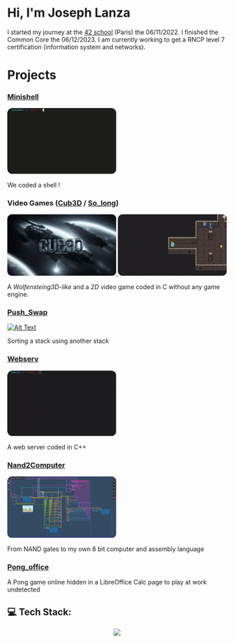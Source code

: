 # Hi, I'm Joseph Lanza
I started my journey at the [42 school](https://github.com/42Paris) (Paris) the 06/11/2022. I finished the Common Core the 06/12/2023. I am currently working to get a RNCP level 7 certification (information system and networks).

<!-- ## My 42 Cursus Progress 
[![jlanza's 42 stats](https://badge.mediaplus.ma/darkblue/jlanza?1337Badge=off&UM6P=off)](https://github.com/oakoudad/badge42) -->

# Projects

### [Minishell](https://github.com/lanzaj/minishell)
<a href="https://github.com/lanzaj/minishell">
  <img src="./minishell.webp" alt="Alt Text" style="width:250px;">
</a>

We coded a shell !

### Video Games ([Cub3D](https://github.com/lanzaj/cub3d) / [So_long](https://github.com/lanzaj/so_long))
<a href="https://github.com/lanzaj/cub3d">
  <img src="./cub3d.webp" alt="Alt Text" style="width:250px;">
</a>
<a href="https://github.com/lanzaj/so_long">
  <img src="./so_long.webp" alt="Alt Text" style="width:250px;">
</a>

A *Wolfensteing3D-like* and a *2D* video game coded in C without any game engine.

### [Push_Swap](https://github.com/lanzaj/push_swap)
<a href="https://github.com/lanzaj/push_swap">
  <img src="./push_swap.webp" alt="Alt Text" style="width:250px;">
</a>

Sorting a stack using another stack

### [Webserv](https://github.com/lanzaj/webserv)
<a href="https://github.com/lanzaj/webserv">
  <img src="./webserv.webp" alt="Alt Text" style="width:250px;">
</a>

A web server coded in C++

### [Nand2Computer](https://github.com/lanzaj/Nand2Computer)
<a href="https://github.com/lanzaj/Nand2Computer">
  <img src="./Nand2Computer.webp" alt="Alt Text" style="width:250px;">
</a>

From NAND gates to my own 8 bit computer and assembly language

### [Pong_office](https://github.com/rertzer/ft_transcendence)
A Pong game online hidden in a LibreOffice Calc page to play at work undetected


## 💻 Tech Stack:

<p align="center">
    <a href="https://skillicons.dev">
    <img src="https://skillicons.dev/icons?i=c,cpp,cs,html,css,react,ts,docker,linux,bash,git,python,blender,ocaml,rust,kubernetes&perline=50" />
    </a>
</p>
